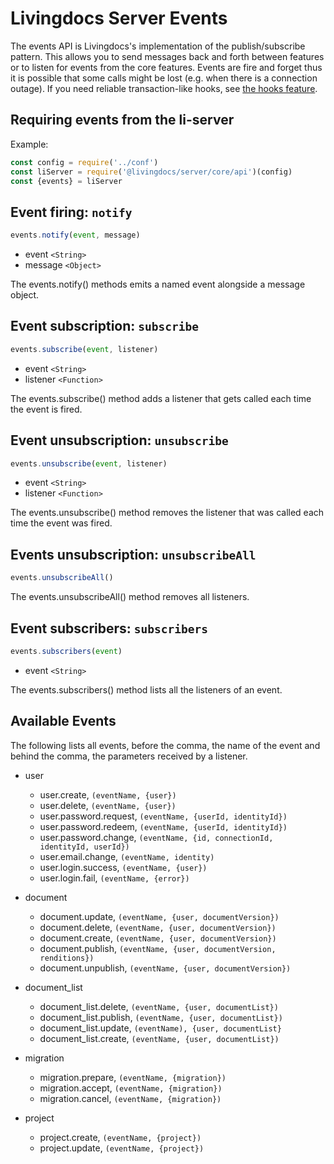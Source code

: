 # Livingdocs Server Events

The events API is Livingdocs's implementation of the publish/subscribe pattern. This allows you to send messages back and forth between features or to listen for events from the core features. Events are fire and forget thus it is possible that some calls might be lost (e.g. when there is a connection outage). If you need reliable transaction-like hooks, see [the hooks feature](../server-configuration/hooks.md).


## Requiring events from the li-server

Example:
```js
const config = require('../conf')
const liServer = require('@livingdocs/server/core/api')(config)
const {events} = liServer
```

## Event firing: `notify`

```js
events.notify(event, message)
```

- event `<String>`
- message `<Object>`

The events.notify() methods emits a named event alongside a message object.

## Event subscription: `subscribe`

```js
events.subscribe(event, listener)
```

- event `<String>`
- listener `<Function>`

The events.subscribe() method adds a listener that gets called each time the event is fired.

## Event unsubscription: `unsubscribe`

```js
events.unsubscribe(event, listener)
```

- event `<String>`
- listener `<Function>`

The events.unsubscribe() method removes the listener that was called each time the event was fired.

## Events unsubscription: `unsubscribeAll`

```js
events.unsubscribeAll()
```

The events.unsubscribeAll() method removes all listeners.

## Event subscribers: `subscribers`

```js
events.subscribers(event)
```

- event `<String>`

The events.subscribers() method lists all the listeners of an event.

## Available Events

The following lists all events, before the comma, the name of the event and behind the comma, the parameters received by a listener.

- user
  - user.create, `(eventName, {user})`
  - user.delete, `(eventName, {user})`
  - user.password.request, `(eventName, {userId, identityId})`
  - user.password.redeem, `(eventName, {userId, identityId})`
  - user.password.change, `(eventName, {id, connectionId, identityId, userId})`
  - user.email.change, `(eventName, identity)`
  - user.login.success, `(eventName, {user})`
  - user.login.fail, `(eventName, {error})`

- document
  - document.update, `(eventName, {user, documentVersion})`
  - document.delete, `(eventName, {user, documentVersion})`
  - document.create, `(eventName, {user, documentVersion})`
  - document.publish, `(eventName, {user, documentVersion, renditions})`
  - document.unpublish, `(eventName, {user, documentVersion})`

- document_list
  - document_list.delete, `(eventName, {user, documentList})`
  - document_list.publish, `(eventName, {user, documentList})`
  - document_list.update, `(eventName), {user, documentList}`
  - document_list.create, `(eventName, {user, documentList})`

- migration
  - migration.prepare, `(eventName, {migration})`
  - migration.accept, `(eventName, {migration})`
  - migration.cancel, `(eventName, {migration})`

- project
  - project.create, `(eventName, {project})`
  - project.update, `(eventName, {project})`
